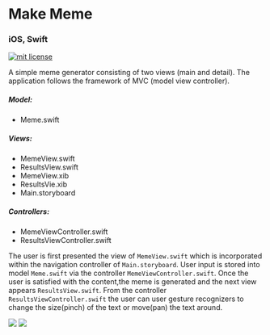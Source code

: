 # Make Meme

### iOS, Swift

<a href="https://opensource.org/licenses/MIT"><img src="https://img.shields.io/badge/mit-license-brightgreen.svg" alt="mit license"></a>

A simple meme generator consisting of two views (main and detail). The application follows the framework of MVC (model view controller).

##### Model: 
* Meme.swift

##### Views: 
* MemeView.swift
* ResultsView.swift
* MemeView.xib
* ResultsVie.xib
* Main.storyboard

##### Controllers:
* MemeViewController.swift
* ResultsViewController.swift

The user is first presented the view of `MemeView.swift` which is incorporated within the navigation controller of `Main.storyboard`. User input is stored into model `Meme.swift` via the controller `MemeViewController.swift`. Once the user is satisfied with the content,the meme is generated and the next view appears `ResultsView.swift`. From the controller `ResultsViewController.swift` the user can user gesture recognizers to change the size(pinch) of the text or move(pan) the text around.

<img src="https://github.com/kairaygun/make_meme/blob/master/images/makeme_preview1.png">
<img src="https://github.com/kairaygun/make_meme/blob/master/images/makeme_preview2.png">
